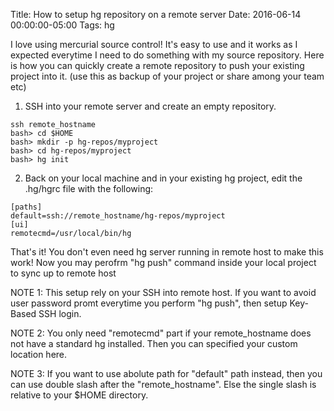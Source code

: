 Title: How to setup hg repository on a remote server
Date: 2016-06-14 00:00:00-05:00
Tags: hg


I love using mercurial source control! It's easy to use and it works as I expected everytime I need to do something with my source repository. Here is how you can quickly create a remote repository to push your existing project into it. (use this as backup of your project or share among your team etc)

1. SSH into your remote server and create an empty repository.
```
ssh remote_hostname
bash> cd $HOME 
bash> mkdir -p hg-repos/myproject
bash> cd hg-repos/myproject
bash> hg init
```
2. Back on your local machine and in your existing hg project, edit the .hg/hgrc file with the following:
```
[paths]
default=ssh://remote_hostname/hg-repos/myproject
[ui]
remotecmd=/usr/local/bin/hg
```
That's it! You don't even need hg server running in remote host to make this work! Now you may perofrm "hg push" command inside your local project to sync up to remote host 

NOTE 1: This setup rely on your SSH into remote host. If you want to avoid user password promt everytime you perform "hg push", then setup Key-Based SSH login.

NOTE 2: You only need "remotecmd" part if your remote_hostname does not have a standard hg installed. Then you can specified your custom location here.

NOTE 3: If you want to use abolute path for "default" path instead, then you can use double slash after the "remote_hostname". Else the single slash is relative to your $HOME directory.

